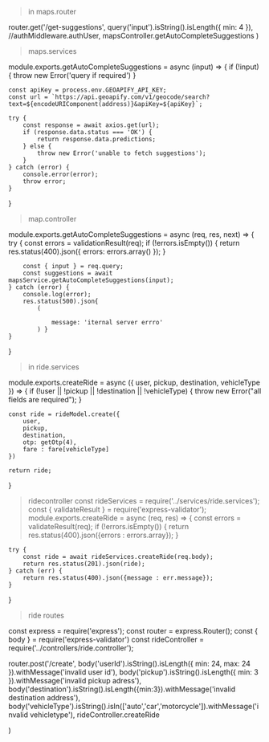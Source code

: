 > in maps.router


router.get('/get-suggestions',
    query('input').isString().isLength({ min: 4 }),
    //authMiddleware.authUser,
    mapsController.getAutoCompleteSuggestions
)

>maps.services

module.exports.getAutoCompleteSuggestions = async (input) => {
    if (!input) {
        throw new Error('query if required')
    }

    const apiKey = process.env.GEOAPIFY_API_KEY;
    const url = `https://api.geoapify.com/v1/geocode/search?text=${encodeURIComponent(address)}&apiKey=${apiKey}`;

    try {
        const response = await axios.get(url);
        if (response.data.status === 'OK') {
            return response.data.predictions;
        } else {
            throw new Error('unable to fetch suggestions');
        }
    } catch (error) {
        console.error(error);
        throw error;
    }
}

>map.controller

module.exports.getAutoCompleteSuggestions = async (req, res, next) => {
    try {
        const errors = validationResult(req);
        if (!errors.isEmpty()) {
            return res.status(400).json({
                errors: errors.array()
            });
        }

        const { input } = req.query;
        const suggestions = await mapsService.getAutoCompleteSuggestions(input);
    } catch (error) {
        console.log(error);
        res.status(500).json{
            (

                message: 'iternal server errro'
            ) }
    }
}

> in ride.services


module.exports.createRide = async ({ 
    user, pickup, destination, vehicleType
 }) => {
    if (!user || !pickup || !destination || !vehicleType) {
        throw new Error("all fields are required");
    }

    const ride = rideModel.create({
        user,
        pickup,
        destination,
        otp: getOtp(4),
        fare : fare[vehicleType]
    })

    return ride;
}

> ridecontroller
const rideServices = require('../services/ride.services');
const { validateResult } = require('express-validator');
module.exports.createRide = async (req, res) => {
    const errors = validateResult(req);
    if (!errors.isEmpty()) {
        return res.status(400).json({errors : errors.array});
    }

    try {
        const ride = await rideServices.createRide(req.body);
        return res.status(201).json(ride);
    } catch (err) {
        return res.status(400).json({message : err.message});
    }
}


> ride routes

const express = require('express');
const router = express.Router();
const { body } = require('express-validator')
const rideController = require('../controllers/ride.controller');

router.post('/create',
    body('userId').isString().isLength({ min: 24, max: 24 }).withMessage('invalid user id'),
    body('pickup').isString().isLength({ min: 3 }).withMessage('invalid pickup adress'),
    body('destination').isString().isLength({min:3}).withMessage('invalid destination address'),
    body('vehicleType').isString().isIn(['auto','car','motorcycle']).withMessage('invalid vehicletype'),
    rideController.createRide

)